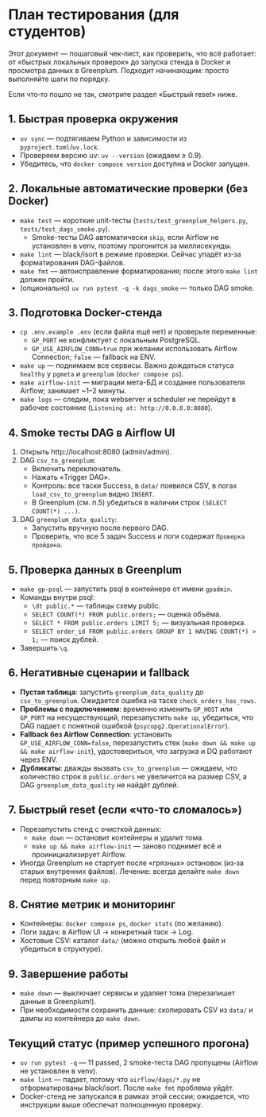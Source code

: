 # План тестирования (для студентов)

Этот документ — пошаговый чек‑лист, как проверить, что всё работает: от «быстрых локальных проверок» до запуска стенда в Docker и просмотра данных в Greenplum. Подходит начинающим: просто выполняйте шаги по порядку.

Если что‑то пошло не так, смотрите раздел «Быстрый reset» ниже.

## 1. Быстрая проверка окружения
- `uv sync` — подтягиваем Python и зависимости из `pyproject.toml`/`uv.lock`.
- Проверяем версию uv: `uv --version` (ожидаем ≥ 0.9).
- Убедитесь, что `docker compose version` доступна и Docker запущен.

## 2. Локальные автоматические проверки (без Docker)
- `make test` — короткие unit-тесты (`tests/test_greenplum_helpers.py`, `tests/test_dags_smoke.py`).
  - Smoke-тесты DAG автоматически `skip`, если Airflow не установлен в venv, поэтому прогонится за миллисекунды.
- `make lint` — black/isort в режиме проверки. Сейчас упадёт из‑за форматирования DAG-файлов.
- `make fmt` — автоисправление форматирования; после этого `make lint` должен пройти.
- (опционально) `uv run pytest -q -k dags_smoke` — только DAG smoke.

## 3. Подготовка Docker-стенда
- `cp .env.example .env` (если файла ещё нет) и проверьте переменные:
  - `GP_PORT` не конфликтует с локальным PostgreSQL.
  - `GP_USE_AIRFLOW_CONN=true` при желании использовать Airflow Connection; `false` — fallback на ENV.
- `make up` — поднимаем все сервисы. Важно дождаться статуса `healthy` у `pgmeta` и `greenplum` (`docker compose ps`).
- `make airflow-init` — миграции мета-БД и создание пользователя Airflow; занимает ~1–2 минуты.
- `make logs` — следим, пока webserver и scheduler не перейдут в рабочее состояние (`Listening at: http://0.0.0.0:8080`).

## 4. Smoke тесты DAG в Airflow UI
1. Открыть http://localhost:8080 (admin/admin).
2. DAG `csv_to_greenplum`:
   - Включить переключатель.
   - Нажать «Trigger DAG».
   - Контроль: все таски Success, в `data/` появился CSV, в логах `load_csv_to_greenplum` видно `INSERT`.
   - В Greenplum (см. п.5) убедиться в наличии строк `(SELECT COUNT(*) ...)`.
3. DAG `greenplum_data_quality`:
   - Запустить вручную после первого DAG.
   - Проверить, что все 5 задач Success и логи содержат `Проверка пройдена`.

## 5. Проверка данных в Greenplum
- `make gp-psql` — запустить psql в контейнере от имени `gpadmin`.
- Команды внутри psql:
  - `\dt public.*` — таблицы схему public.
  - `SELECT COUNT(*) FROM public.orders;` — оценка объёма.
  - `SELECT * FROM public.orders LIMIT 5;` — визуальная проверка.
  - `SELECT order_id FROM public.orders GROUP BY 1 HAVING COUNT(*) > 1;` — поиск дублей.
- Завершить `\q`.

## 6. Негативные сценарии и fallback
- **Пустая таблица**: запустить `greenplum_data_quality` до `csv_to_greenplum`. Ожидается ошибка на таске `check_orders_has_rows`.
- **Проблемы с подключением**: временно изменить `GP_HOST` или `GP_PORT` на несуществующий, перезапустить `make up`, убедиться, что DAG падает с понятной ошибкой (`psycopg2.OperationalError`).
- **Fallback без Airflow Connection**: установить `GP_USE_AIRFLOW_CONN=false`, перезапустить стек (`make down && make up && make airflow-init`), удостовериться, что загрузка и DQ работают через ENV.
- **Дубликаты**: дважды вызвать `csv_to_greenplum` — ожидаем, что количество строк в `public.orders` не увеличится на размер CSV, а DAG `greenplum_data_quality` не найдёт дублей.

## 7. Быстрый reset (если «что-то сломалось»)
- Перезапустить стенд с очисткой данных:
  - `make down` — остановит контейнеры и удалит тома.
  - `make up && make airflow-init` — заново поднимет всё и проинициализирует Airflow.
- Иногда Greenplum не стартует после «грязных» остановок (из‑за старых внутренних файлов). Лечение: всегда делайте `make down` перед повторным `make up`.

## 8. Снятие метрик и мониторинг
- Контейнеры: `docker compose ps`, `docker stats` (по желанию).
- Логи задач: в Airflow UI → конкретный таск → Log.
- Хостовые CSV: каталог `data/` (можно открыть любой файл и убедиться в структуре).

## 9. Завершение работы
- `make down` — выключает сервисы и удаляет тома (перезапишет данные в Greenplum!).
- При необходимости сохранить данные: скопировать CSV из `data/` и дампы из контейнера до `make down`.

## Текущий статус (пример успешного прогона)
- `uv run pytest -q` — 11 passed, 2 smoke-теста DAG пропущены (Airflow не установлен в venv).
- `make lint` — падает, потому что `airflow/dags/*.py` не отформатированы black/isort. После `make fmt` проблема уйдёт.
- Docker-стенд не запускался в рамках этой сессии; ожидается, что инструкции выше обеспечат полноценную проверку.
